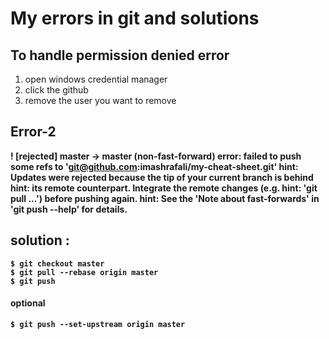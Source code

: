# My errors in git and solutions 

## To handle permission denied error

1. open windows credential manager  
2. click the github   
3. remove the user you want to remove 


## Error-2

<b> ! [rejected]        master -> master (non-fast-forward)
error: failed to push some refs to 'git@github.com:imashrafali/my-cheat-sheet.git'
hint: Updates were rejected because the tip of your current branch is behind
hint: its remote counterpart. Integrate the remote changes (e.g.
hint: 'git pull ...') before pushing again.
hint: See the 'Note about fast-forwards' in 'git push --help' for details.
<b>
  
## solution :

    $ git checkout master
    $ git pull --rebase origin master
    $ git push
    
#### optional

    $ git push --set-upstream origin master

